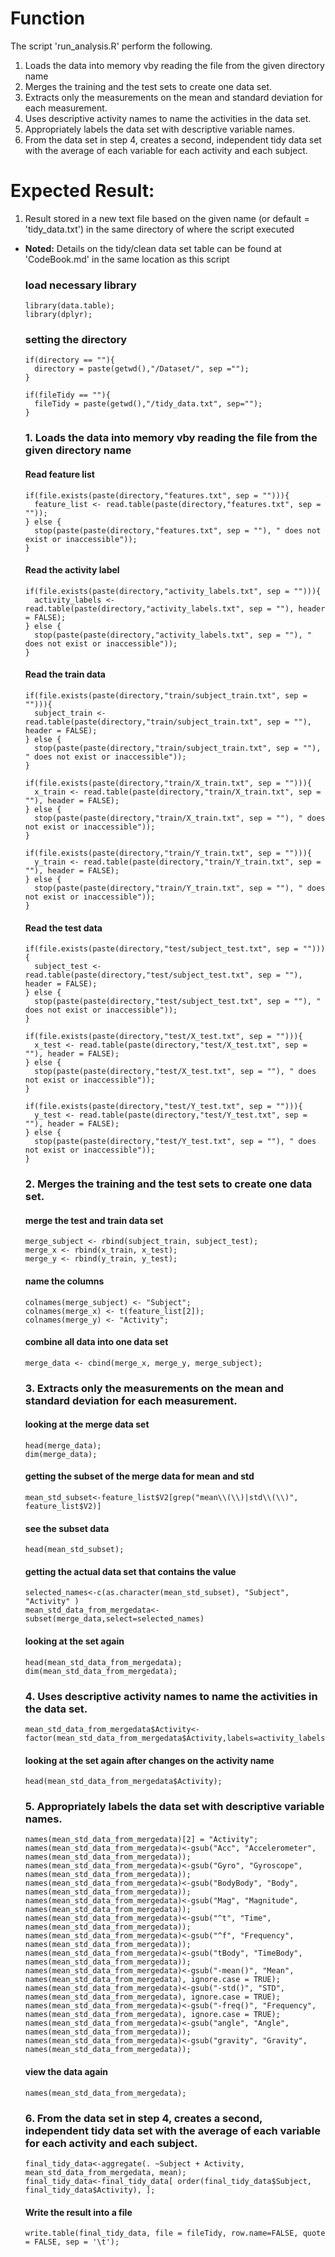 # Function
The script 'run_analysis.R' perform the following.
1. Loads the data into memory vby reading the file from the given directory name
2. Merges the training and the test sets to create one data set.
3. Extracts only the measurements on the mean and standard deviation for each measurement.
4. Uses descriptive activity names to name the activities in the data set.
5. Appropriately labels the data set with descriptive variable names.
6. From the data set in step 4, creates a second, independent tidy data set with the average of each variable for each activity and each subject.

# Expected Result:  
1. Result stored in a new text file based on the given name (or default = 'tidy_data.txt') in the same directory of where the script executed
- **Noted:** Details on the tidy/clean data set table can be found at 'CodeBook.md' in the same location as this script

    ### load necessary library
    ```
    library(data.table);
    library(dplyr);
    ```
    
    ### setting the directory
    ```
    if(directory == ""){
      directory = paste(getwd(),"/Dataset/", sep ="");
    }
    
    if(fileTidy == ""){
      fileTidy = paste(getwd(),"/tidy_data.txt", sep="");
    }
    ```
    
    ### 1. Loads the data into memory vby reading the file from the given directory name
    #### Read feature list
    ```
    if(file.exists(paste(directory,"features.txt", sep = ""))){
      feature_list <- read.table(paste(directory,"features.txt", sep = ""));
    } else {
      stop(paste(paste(directory,"features.txt", sep = ""), " does not exist or inaccessible"));
    }
    ```
    
    #### Read the activity label
    ```
    if(file.exists(paste(directory,"activity_labels.txt", sep = ""))){
      activity_labels <- read.table(paste(directory,"activity_labels.txt", sep = ""), header = FALSE);
    } else {
      stop(paste(paste(directory,"activity_labels.txt", sep = ""), " does not exist or inaccessible"));
    }
    ```
    
    #### Read the train data
    ```
    if(file.exists(paste(directory,"train/subject_train.txt", sep = ""))){
      subject_train <- read.table(paste(directory,"train/subject_train.txt", sep = ""), header = FALSE);
    } else {
      stop(paste(paste(directory,"train/subject_train.txt", sep = ""), " does not exist or inaccessible"));
    }
    
    if(file.exists(paste(directory,"train/X_train.txt", sep = ""))){
      x_train <- read.table(paste(directory,"train/X_train.txt", sep = ""), header = FALSE);
    } else {
      stop(paste(paste(directory,"train/X_train.txt", sep = ""), " does not exist or inaccessible"));
    }
    
    if(file.exists(paste(directory,"train/Y_train.txt", sep = ""))){
      y_train <- read.table(paste(directory,"train/Y_train.txt", sep = ""), header = FALSE);
    } else {
      stop(paste(paste(directory,"train/Y_train.txt", sep = ""), " does not exist or inaccessible"));
    }
    ```
    
    #### Read the test data
    ```
    if(file.exists(paste(directory,"test/subject_test.txt", sep = ""))){
      subject_test <- read.table(paste(directory,"test/subject_test.txt", sep = ""), header = FALSE);
    } else {
      stop(paste(paste(directory,"test/subject_test.txt", sep = ""), " does not exist or inaccessible"));
    }
    
    if(file.exists(paste(directory,"test/X_test.txt", sep = ""))){
      x_test <- read.table(paste(directory,"test/X_test.txt", sep = ""), header = FALSE);
    } else {
      stop(paste(paste(directory,"test/X_test.txt", sep = ""), " does not exist or inaccessible"));
    }
    
    if(file.exists(paste(directory,"test/Y_test.txt", sep = ""))){
      y_test <- read.table(paste(directory,"test/Y_test.txt", sep = ""), header = FALSE);
    } else {
      stop(paste(paste(directory,"test/Y_test.txt", sep = ""), " does not exist or inaccessible"));
    }
    ```
    
    ### 2. Merges the training and the test sets to create one data set.
    #### merge the test and train data set
    ```
    merge_subject <- rbind(subject_train, subject_test);
    merge_x <- rbind(x_train, x_test);
    merge_y <- rbind(y_train, y_test);
    ```
    
    #### name the columns
    ```
    colnames(merge_subject) <- "Subject";
    colnames(merge_x) <- t(feature_list[2]);
    colnames(merge_y) <- "Activity";
    ```
    #### combine all data into one data set
    ```
    merge_data <- cbind(merge_x, merge_y, merge_subject);
    ```
    
    ### 3. Extracts only the measurements on the mean and standard deviation for each measurement.
    #### looking at the merge data set
    ```
    head(merge_data);
    dim(merge_data);
    ```
    
    #### getting the subset of the merge data for mean and std
    ```
    mean_std_subset<-feature_list$V2[grep("mean\\(\\)|std\\(\\)", feature_list$V2)]
    ```
    
    #### see the subset data
    ```
    head(mean_std_subset);
    ```
    
    #### getting the actual data set that contains the value
    ```
    selected_names<-c(as.character(mean_std_subset), "Subject", "Activity" )
    mean_std_data_from_mergedata<-subset(merge_data,select=selected_names)
    ```
    
    #### looking at the set again
    ```
    head(mean_std_data_from_mergedata);
    dim(mean_std_data_from_mergedata);
    ```
    
    ### 4. Uses descriptive activity names to name the activities in the data set.
    ```
    mean_std_data_from_mergedata$Activity<-factor(mean_std_data_from_mergedata$Activity,labels=activity_labels[,2]);
    ```
    
    #### looking at the set again after changes on the activity name
    ```
    head(mean_std_data_from_mergedata$Activity);
    ```
    
    ### 5. Appropriately labels the data set with descriptive variable names.
    ```
    names(mean_std_data_from_mergedata)[2] = "Activity";
    names(mean_std_data_from_mergedata)<-gsub("Acc", "Accelerometer", names(mean_std_data_from_mergedata));
    names(mean_std_data_from_mergedata)<-gsub("Gyro", "Gyroscope", names(mean_std_data_from_mergedata));
    names(mean_std_data_from_mergedata)<-gsub("BodyBody", "Body", names(mean_std_data_from_mergedata));
    names(mean_std_data_from_mergedata)<-gsub("Mag", "Magnitude", names(mean_std_data_from_mergedata));
    names(mean_std_data_from_mergedata)<-gsub("^t", "Time", names(mean_std_data_from_mergedata));
    names(mean_std_data_from_mergedata)<-gsub("^f", "Frequency", names(mean_std_data_from_mergedata));
    names(mean_std_data_from_mergedata)<-gsub("tBody", "TimeBody", names(mean_std_data_from_mergedata));
    names(mean_std_data_from_mergedata)<-gsub("-mean()", "Mean", names(mean_std_data_from_mergedata), ignore.case = TRUE);
    names(mean_std_data_from_mergedata)<-gsub("-std()", "STD", names(mean_std_data_from_mergedata), ignore.case = TRUE);
    names(mean_std_data_from_mergedata)<-gsub("-freq()", "Frequency", names(mean_std_data_from_mergedata), ignore.case = TRUE);
    names(mean_std_data_from_mergedata)<-gsub("angle", "Angle", names(mean_std_data_from_mergedata));
    names(mean_std_data_from_mergedata)<-gsub("gravity", "Gravity", names(mean_std_data_from_mergedata));
    ```
    
    #### view the data again
    ```
    names(mean_std_data_from_mergedata);
    ```
    
    ### 6. From the data set in step 4, creates a second, independent tidy data set with the average of each variable for each activity and each subject.
    ```
    final_tidy_data<-aggregate(. ~Subject + Activity, mean_std_data_from_mergedata, mean);
    final_tidy_data<-final_tidy_data[ order(final_tidy_data$Subject, final_tidy_data$Activity), ];
    ```
    
    #### Write the result into a file
    ```
    write.table(final_tidy_data, file = fileTidy, row.name=FALSE, quote = FALSE, sep = '\t');
    ```
